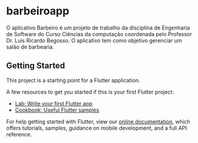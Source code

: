 # barbeiroapp

O aplicativo Barbeiro é um projeto de trabalho da disciplina de Engenharia de Software do Curso Ciências da computação coordenada pelo Professor Dr. Luis Ricardo Begosso. O aplicativo tem como objetivo gerenciar um salão de barbearia. 

## Getting Started

This project is a starting point for a Flutter application.

A few resources to get you started if this is your first Flutter project:

- [Lab: Write your first Flutter app](https://flutter.dev/docs/get-started/codelab)
- [Cookbook: Useful Flutter samples](https://flutter.dev/docs/cookbook)

For help getting started with Flutter, view our
[online documentation](https://flutter.dev/docs), which offers tutorials,
samples, guidance on mobile development, and a full API reference.

